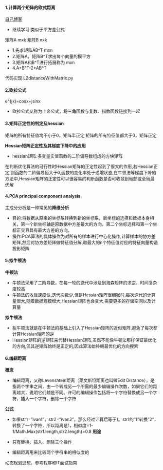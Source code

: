 #### 1.计算两个矩阵的欧式距离

[自己博客](https://www.cnblogs.com/GeekDanny/p/10179251.html#4228516)
- 继续学习 类似于平方差公式

矩阵A mxk 矩阵B nxk
- 1.先求矩阵AB^T   mxn
- 2.矩阵A，矩阵B^T求出每个向量的模平方
- 3.矩阵A和B^T进行拓展称为  mxn
- 4.A+B^T-2*AB^T

代码实现 L2distanceWithMatrix.py

#### 2.欧拉公式

e^(jx)=cosx+jsinx

- 欧拉公式又称为上帝公式，将三角函数与复数、指数函数链接到一起

#### 3.矩阵正定性的判定及hessian

矩阵的所有特征值均不小于0，矩阵半正定
矩阵的所有特征值都大于0，矩阵正定

**Hessian矩阵正定性及其梯度下降中的应用**

- hessian矩阵:多变量实值函数的二阶偏导数组成的方块矩阵

在判断优化算法的可行性时Hessian矩阵的正定性起到了很大的作用,若Hessian正定,则函数的二阶偏导恒大于0,函数的变化率处于递增状态,在牛顿法等梯度下降的方法中,Hessian矩阵的正定性可以很容易的判断函数是否可收敛到局部或全局最优解


#### 4.PCA principal component analysis

主成分分析是一种常见的**降维分析**
- 目的:将数据从原来的坐标系转换到新的坐标系，新坐标的选择和数据本身相关。第一个新坐标轴是原数据中方差最大的方向，第二个坐标选择和第一个坐标正交且具有最大方差的方向。
- 操作:PCA算法的具体操作为对所有的样本进行中心化操作,计算样本的协方差矩阵,然后对协方差矩阵做特征值分解,取最大的n个特征值对应的特征向量构造投影矩阵

#### 5.拟牛顿法

**牛顿法**
- 牛顿法采用了二阶导数，在每一轮的迭代中涉及到海森矩阵的求逆，时间复杂度较高
- 牛顿法的收敛速度快,迭代次数少,但是Hessian矩阵很稠密时,每次迭代的计算量很大,随着数据规模增大,Hessian矩阵也会变大,需要更多的存储空间以及计算量

**拟牛顿法**
- 拟牛顿法就是在牛顿法的基础上引入了Hessian矩阵的近似矩阵,避免了每次都计算Hessian矩阵的逆
- Hessian矩阵的逆矩阵来代替Hessian矩阵,虽然不能像牛顿法那样保证最优化的方向,但其逆矩阵始终是正定的,因此算法始终朝最优化的方向搜索

#### 6.编辑距离 

**概念**

- 编辑距离，又称Levenshtein距离（莱文斯坦距离也叫做Edit Distance），是指两个字串之间，由一个转成另一个所需的最少编辑操作次数，如果它们的距离越大，说明它们越是不同。许可的编辑操作包括将一个字符替换成另一个字符，插入一个字符，删除一个字符

**公式**
- 如果str1=”ivan1”，str2=”ivan2”，那么经过计算后等于1。str1的”1”转换”2”，转换了一个字符，所以距离是1，相似度=1-1/Math.Max(str1.length,str2.length)=0.8
**用途**

- 只有替换、插入、删除三个操作
- 编辑距离用来比较两个字符串的相似度的

动态规划思想，参考程序和IT面试指南


